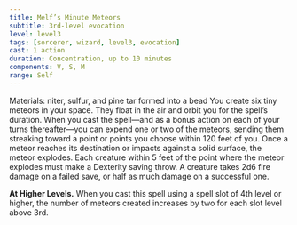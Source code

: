 ```yaml
---
title: Melf’s Minute Meteors
subtitle: 3rd-level evocation
level: level3
tags: [sorcerer, wizard, level3, evocation]
cast: 1 action
duration: Concentration, up to 10 minutes
components: V, S, M
range: Self
---
```

Materials: niter, sulfur, and pine tar formed into a bead
You create six tiny meteors in your space. They float in the air and orbit you for the spell’s duration. When you cast the spell—and as a bonus action on each of your turns thereafter—you can expend one or two of the meteors, sending them streaking toward a point or points you choose within 120 feet of you. Once a meteor reaches its destination or impacts against a solid surface, the meteor explodes. Each creature within 5 feet of the point where the meteor explodes must make a Dexterity saving throw. A creature takes 2d6 fire damage on a failed save, or half as much damage on a successful one.

**At Higher Levels.** When you cast this spell using a spell slot of 4th level or higher, the number of meteors created increases by two for each slot level above 3rd.